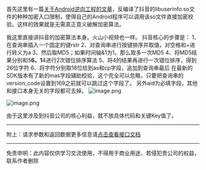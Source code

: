 



首先这里有一篇[关于Android逆向工程的文章](http://www.520monkey.com/archives/1081)，反编译了抖音的libuserinfo.so文件的种种加密入口限制，使得自己的Android程序可以调用该so文件直接加密校验。这样的效果就是无需真正意义破解加密算法。
​

我这里直接讲抖音的加密算法本身。火山小视频也一样。
抖音核心的步骤是：
1、在查询串插入一个固定的键rstr
2、对查询串进行按键排序并取值，对空格和+进行转义为a
3、然后取MD5；如果时间轴&1为1，那么取多一次MD5
4、将MD5结果分别和5******6、1******4进行2次错位排序算法
5、将4的结果再进行一次错位排序，得到26位字符
6、将字符分别取18位给到as和cp字段，追加到查询串最后
在最新的SDK版本有了新的mas字段辅助校验，这个完全可以忽略，只要把查询串的version_code设置到169之前就可以跳过这个字段了。
另外aid为必填字段，其他和接口本身无关的字段都可去掉。
![image.png](https://cdn.nlark.com/yuque/0/2021/png/97322/1627610161777-9ee50ae1-3466-4a21-96d0-c211f7f504f4.png#clientId=u2d21621e-9bbd-4&from=paste&height=320&id=uc1352243&name=image.png&originHeight=639&originWidth=700&originalType=binary&ratio=1&size=208257&status=done&style=none&taskId=ud2bae040-29c9-40e8-8fea-77316da3049&width=350)

![image.png](https://cdn.nlark.com/yuque/0/2021/png/97322/1627610176673-24abd0a3-06e5-4412-8879-8c1e87fb8643.png#clientId=u2d21621e-9bbd-4&from=paste&height=273&id=u1e81360f&name=image.png&originHeight=546&originWidth=627&originalType=binary&ratio=1&size=139304&status=done&style=none&taskId=ua2498e2a-fca4-49c2-87ff-7562556e60f&width=313.5)
​

由于这里涉及到抖音公司的核心利益，就不放具体代码和关键Key值了。
​

___________________
附上：请求参数和返回数据更多信息请[点击查看接口文档](https://docs.qq.com/doc/DU3RKUFVFdVhQbXlR)
___________________
免责申明：此内容仅供学习交流使用，不得用于商业用途，若侵犯贵公司的权益，联系作者删除
